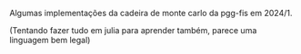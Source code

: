 Algumas implementações da cadeira de monte carlo da pgg-fis em 2024/1. 

(Tentando fazer tudo em julia para aprender também, parece uma linguagem bem legal)
